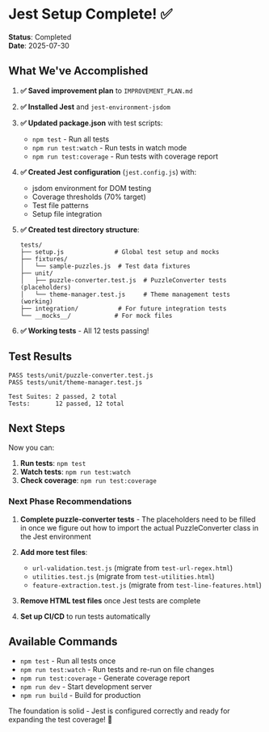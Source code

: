 # Jest Setup Complete! ✅

**Status**: Completed  
**Date**: 2025-07-30

## What We've Accomplished

1. **✅ Saved improvement plan** to `IMPROVEMENT_PLAN.md`
2. **✅ Installed Jest** and `jest-environment-jsdom` 
3. **✅ Updated package.json** with test scripts:
   - `npm test` - Run all tests
   - `npm run test:watch` - Run tests in watch mode
   - `npm run test:coverage` - Run tests with coverage report

4. **✅ Created Jest configuration** (`jest.config.js`) with:
   - jsdom environment for DOM testing
   - Coverage thresholds (70% target)
   - Test file patterns
   - Setup file integration

5. **✅ Created test directory structure**:
   ```
   tests/
   ├── setup.js              # Global test setup and mocks
   ├── fixtures/
   │   └── sample-puzzles.js  # Test data fixtures
   ├── unit/
   │   ├── puzzle-converter.test.js  # PuzzleConverter tests (placeholders)
   │   └── theme-manager.test.js     # Theme management tests (working)
   ├── integration/           # For future integration tests
   └── __mocks__/            # For mock files
   ```

6. **✅ Working tests** - All 12 tests passing!

## Test Results
```
PASS tests/unit/puzzle-converter.test.js
PASS tests/unit/theme-manager.test.js

Test Suites: 2 passed, 2 total
Tests:       12 passed, 12 total
```

## Next Steps

Now you can:
1. **Run tests**: `npm test`
2. **Watch tests**: `npm run test:watch` 
3. **Check coverage**: `npm run test:coverage`

### Next Phase Recommendations

1. **Complete puzzle-converter tests** - The placeholders need to be filled in once we figure out how to import the actual PuzzleConverter class in the Jest environment

2. **Add more test files**:
   - `url-validation.test.js` (migrate from `test-url-regex.html`)
   - `utilities.test.js` (migrate from `test-utilities.html`) 
   - `feature-extraction.test.js` (migrate from `test-line-features.html`)

3. **Remove HTML test files** once Jest tests are complete

4. **Set up CI/CD** to run tests automatically

## Available Commands

- `npm test` - Run all tests once
- `npm run test:watch` - Run tests and re-run on file changes
- `npm run test:coverage` - Generate coverage report
- `npm run dev` - Start development server
- `npm run build` - Build for production

The foundation is solid - Jest is configured correctly and ready for expanding the test coverage! 🎉